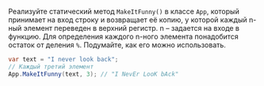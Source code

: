 
Реализуйте статический метод `MakeItFunny()` в классе `App`, который принимает на вход строку и возвращает её копию, у которой каждый n-ный элемент переведен в верхний регистр. n – задается на входе в функцию. Для определения каждого n-ного элемента понадобится остаток от деления `%`. Подумайте, как его можно использовать.

```cs
var text = "I never look back";
// Каждый третий элемент
App.MakeItFunny(text, 3); // "I NevEr LooK bAck"
```
